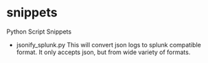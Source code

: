 # snippets
Python Script Snippets

- jsonify_splunk.py
This will convert json logs to splunk compatible format. It only accepts json, but from wide variety of formats.
